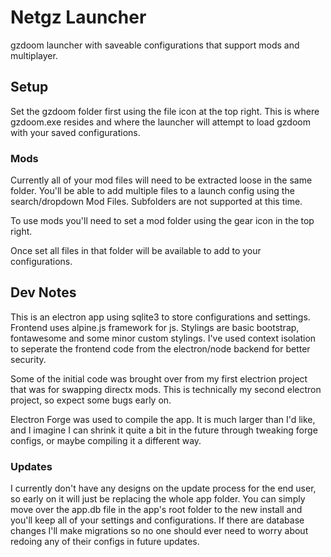 # Netgz Launcher

gzdoom launcher with saveable configurations that support mods and multiplayer.

## Setup

Set the gzdoom folder first using the file icon at the top right. This is where gzdoom.exe resides and where the launcher will attempt to load gzdoom with your saved configurations.

### Mods

Currently all of your mod files will need to be extracted loose in the same folder. You'll be able to add multiple files to a launch config using the search/dropdown Mod Files. Subfolders are not supported at this time.

To use mods you'll need to set a mod folder using the gear icon in the top right.

Once set all files in that folder will be available to add to your configurations.

## Dev Notes

This is an electron app using sqlite3 to store configurations and settings. Frontend uses alpine.js framework for js. Stylings are basic bootstrap, fontawesome and some minor custom stylings. I've used context isolation to seperate the frontend code from the electron/node backend for better security. 

Some of the initial code was brought over from my first electrion project that was for swapping directx mods. This is technically my second electron project, so expect some bugs early on. 

Electron Forge was used to compile the app. It is much larger than I'd like, and I imagine I can shrink it quite a bit in the future through tweaking forge configs, or maybe compiling it a different way.

### Updates
I currently don't have any designs on the update process for the end user, so early on it will just be replacing the whole app folder. You can simply move over the app.db file in the app's root folder to the new install and you'll keep all of your settings and configurations. If there are database changes I'll make migrations so no one should ever need to worry about redoing any of their configs in future updates.
